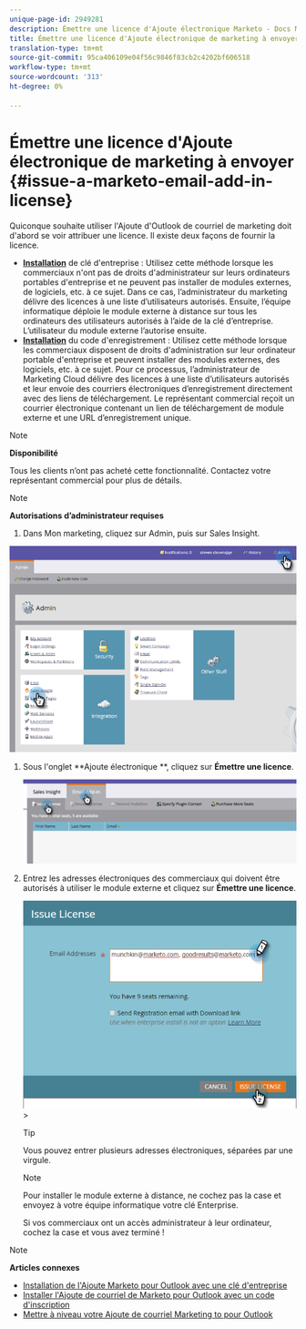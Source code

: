 ```yaml
---
unique-page-id: 2949281
description: Émettre une licence d'Ajoute électronique Marketo - Docs Marketo - Documentation du produit
title: Émettre une licence d'Ajoute électronique de marketing à envoyer
translation-type: tm+mt
source-git-commit: 95ca406109e04f56c9846f83cb2c4202bf606518
workflow-type: tm+mt
source-wordcount: '313'
ht-degree: 0%

---
```



# Émettre une licence d&#39;Ajoute électronique de marketing à envoyer {#issue-a-marketo-email-add-in-license}

Quiconque souhaite utiliser l&#39;Ajoute d&#39;Outlook de courriel de marketing doit d&#39;abord se voir attribuer une licence. Il existe deux façons de fournir la licence.

* **[Installation](install-the-marketo-add-in-for-outlook-with-an-enterprise-key.md)** de clé d&#39;entreprise : Utilisez cette méthode lorsque les commerciaux n&#39;ont pas de droits d&#39;administrateur sur leurs ordinateurs portables d&#39;entreprise et ne peuvent pas installer de modules externes, de logiciels, etc. à ce sujet. Dans ce cas, l’administrateur du marketing délivre des licences à une liste d’utilisateurs autorisés. Ensuite, l’équipe informatique déploie le module externe à distance sur tous les ordinateurs des utilisateurs autorisés à l’aide de la clé d’entreprise. L’utilisateur du module externe l’autorise ensuite.
* **[Installation](install-the-marketo-email-add-in-for-outlook-with-a-registration-code.md)** du code d&#39;enregistrement : Utilisez cette méthode lorsque les commerciaux disposent de droits d&#39;administration sur leur ordinateur portable d&#39;entreprise et peuvent installer des modules externes, des logiciels, etc. à ce sujet. Pour ce processus, l’administrateur de Marketing Cloud délivre des licences à une liste d’utilisateurs autorisés et leur envoie des courriers électroniques d’enregistrement directement avec des liens de téléchargement. Le représentant commercial reçoit un courrier électronique contenant un lien de téléchargement de module externe et une URL d’enregistrement unique.

>[!NOTE]
>
>**Disponibilité**
>
>Tous les clients n’ont pas acheté cette fonctionnalité. Contactez votre représentant commercial pour plus de détails.

>[!NOTE]
>
>**Autorisations d’administrateur requises**

1. Dans Mon marketing, cliquez sur Admin, puis sur Sales Insight.

![](assets/image2015-7-20-17-3a48-3a17.png)

1. Sous l&#39;onglet **Ajoute électronique **, cliquez sur **Émettre une licence**.

   ![](assets/image2016-7-22-10-3a20-3a15.png)

1. Entrez les adresses électroniques des commerciaux qui doivent être autorisés à utiliser le module externe et cliquez sur **Émettre une licence**.

   ![](assets/image2016-8-31-9-3a37-3a8.png)>

   >[!TIP]
   >
   >Vous pouvez entrer plusieurs adresses électroniques, séparées par une virgule.

   >[!NOTE]
   >
   >Pour installer le module externe à distance, ne cochez pas la case et envoyez à votre équipe informatique votre clé [](http://docs.marketo.com/display/DOCS/Install+the+Marketo+Add-in+for+Outlook+with+an+Enterprise+Key)Enterprise.
   >
   >Si vos commerciaux ont un accès administrateur à leur ordinateur, cochez la case et vous avez terminé !

>[!NOTE]
>
>**Articles connexes**
>
>* [Installation de l&#39;Ajoute Marketo pour Outlook avec une clé d&#39;entreprise](install-the-marketo-add-in-for-outlook-with-an-enterprise-key.md)
>* [Installer l&#39;Ajoute de courriel de Marketo pour Outlook avec un code d&#39;inscription](install-the-marketo-email-add-in-for-outlook-with-a-registration-code.md)
>* [Mettre à niveau votre Ajoute de courriel Marketing to pour Outlook](upgrade-your-marketo-email-add-in-for-outlook.md)

